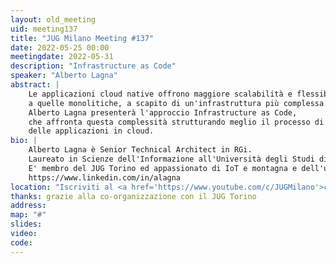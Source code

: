 ```yaml
---
layout: old_meeting
uid: meeting137
title: "JUG Milano Meeting #137"
date: 2022-05-25 00:00
meetingdate: 2022-05-31
description: "Infrastructure as Code"
speaker: "Alberto Lagna"
abstract: |
    Le applicazioni cloud native offrono maggiore scalabilità e flessibilità rispetto 
    a quelle monolitiche, a scapito di un'infrastruttura più complessa. 
    Alberto Lagna presenterà l'approccio Infrastructure as Code, 
    che affronta questa complessità strutturando meglio il processo di deploy 
    delle applicazioni in cloud.
bio: |
    Alberto Lagna è Senior Technical Architect in RGi.
    Laureato in Scienze dell'Informazione all'Università degli Studi di Torino e con un Master in Telecomunicazioni, ha maturato più di 25 anni di esperienza nella progettazione e sviluppo di sistemi enterprise presso grandi clienti in Europa e negli Stati Uniti.
    E' membro del JUG Torino ed appassionato di IoT e montagna e dell'uso dell'IoT in montagna.
    https://www.linkedin.com/in/alagna
location: "Iscriviti al <a href='https://www.youtube.com/c/JUGMilano'>canale YouTube di JUG Milano</a> e <a href='https://www.youtube.com/c/JUGTorino'>JUG Torino</a> e <b>clicca la campanella</b> su YouTube: riceverai notifica direttamente da YouTube quando saremo live!"
thanks: grazie alla co-organizzazione con il JUG Torino 
address: 
map: "#"
slides: 
video: 
code:  
---
```

